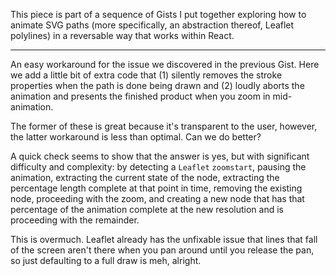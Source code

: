 This piece is part of a sequence of Gists I put together exploring how to animate SVG paths (more specifically, an abstraction thereof, Leaflet polylines) in a reversable way that works within React.

---

An easy workaround for the issue we discovered in the previous Gist. Here we add a little bit of extra code that (1) silently removes the stroke properties when the path is done being drawn and (2) loudly aborts the animation and presents the finished product when you zoom in mid-animation.

The former of these is great because it's transparent to the user, however, the latter workaround is less than optimal. Can we do better?

A quick check seems to show that the answer is yes, but with significant difficulty and complexity: by detecting a `Leaflet` `zoomstart`, pausing the animation, extracting the current state of the node, extracting the percentage length complete at that point in time, removing the existing node, proceeding with the zoom, and creating a new node that has that percentage of the animation complete at the new resolution and is proceeding with the remainder.

This is overmuch. Leaflet already has the unfixable issue that lines that fall of the screen aren't there when you pan around until you release the pan, so just defaulting to a full draw is meh, alright.